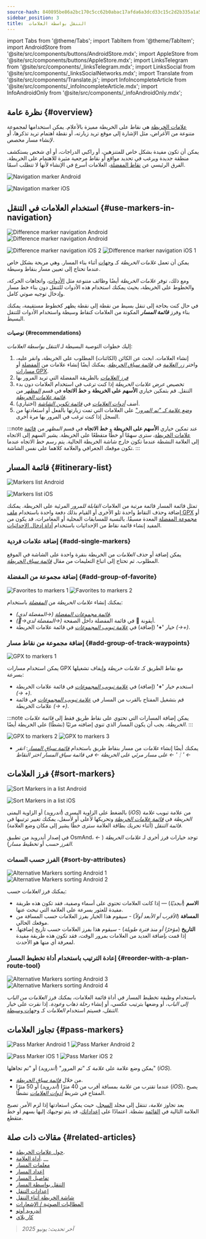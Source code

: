 ```yaml
---
source-hash: 840895be86a2bc170c5cc62b0abac17afda6a3dcd33c15c2d2b335a1a52fa27e
sidebar_position: 3
title:  التنقل بواسطة العلامات
---
```

import Tabs from '@theme/Tabs';
import TabItem from '@theme/TabItem';
import AndroidStore from '@site/src/components/buttons/AndroidStore.mdx';
import AppleStore from '@site/src/components/buttons/AppleStore.mdx';
import LinksTelegram from '@site/src/components/_linksTelegram.mdx';
import LinksSocial from '@site/src/components/_linksSocialNetworks.mdx';
import Translate from '@site/src/components/Translate.js';
import InfoIncompleteArticle from '@site/src/components/_infoIncompleteArticle.mdx';
import InfoAndroidOnly from '@site/src/components/_infoAndroidOnly.mdx';




## نظرة عامة {#overview}

[علامات الخريطة](../../personal/markers.md) هي نقاط على الخريطة مميزة بالأعلام. يمكن استخدامها لمجموعة متنوعة من الأغراض، مثل الإشارة إلى موقع تريد زيارته، أو نقطة اهتمام تريد تذكرها، أو لإنشاء مسار مخصص.

يمكن أن تكون مفيدة بشكل خاص للمتنزهين، أو راكبي الدراجات، أو أي شخص يستكشف منطقة جديدة ويرغب في تحديد مواقع أو نقاط مرجعية مثيرة للاهتمام على الخريطة. الفرق الرئيسي عن [نقاط المفضلة](../../personal/favorites.md)، العلامات أسرع في الإنشاء لأنها لا تتطلب اسمًا.

<Tabs groupId="operating-systems">

<TabItem value="android" label="أندرويد">

![Navigation marker Android](@site/static/img/navigation/marker/navigation_marker_android.png)

</TabItem>

<TabItem value="ios" label="iOS">

![Navigation marker iOS](@site/static/img/navigation/marker/navigation_marker_ios.png)

</TabItem>

</Tabs>


## استخدام العلامات في التنقل {#use-markers-in-navigation}

<Tabs groupId="operating-systems">

<TabItem value="android" label="أندرويد">

![Difference marker navigation Android](@site/static/img/navigation/marker/markers_ex_andr_2.png) ![Difference marker navigation Android](@site/static/img/navigation/marker/markers_ex_andr_1.png)

</TabItem>

<TabItem value="ios" label="iOS">

![Difference marker navigation iOS 2](@site/static/img/navigation/marker/markers_ex_ios_2.png) ![Difference marker navigation iOS 1](@site/static/img/navigation/marker/markers_ex_ios_1.png)

</TabItem>

</Tabs>

يمكن أن تعمل *علامات الخريطة* كـ [وجهات](./route-navigation#set-destinations) أثناء بناء المسار. وهي مريحة بشكل خاص عندما تحتاج إلى تعيين مسار بنقاط وسيطة.

ومع ذلك، توفر *علامات الخريطة* أيضًا وظائف متنوعة مثل [الأدوات](../../widgets/markers.md)، واتجاهات الحركة، والخطوط على الخريطة، بحيث يمكنك استخدام هذه الأدوات للتنقل دون بناء خط مسار وإدخال توجيه صوتي كامل.

في حال كنت بحاجة إلى تنقل بسيط من نقطة إلى نقطة يظهر كخطوط مستقيمة، يمكنك بناء وفرز ***قائمة المسار*** المكونة من العلامات كنقاط وسيطة واستخدام الأدوات للتنقل البسيط.


#### توصيات {#recommendations}

إليك خطوات التوصية البسيطة لـ *التنقل بواسطة العلامات*:

1. إنشاء العلامات. ابحث عن الكائن (الكائنات) المطلوب على الخريطة، وانقر عليه، واختر *[زر العلامة](../../personal/markers.md#add--edit-markers)* في *[قائمة سياق الخريطة](../../map/map-context-menu.md#add--edit-marker)*. يمكنك أيضًا إنشاء علامات من [المفضلة](#add-group-of-favorite) أو [مسارات GPX](#add-group-of-track-waypoints).
2. [*فرز العلامات*](#sort-markers) بالطريقة المفضلة التي تريد المرور بها
3. تخصيص *عرض علامات الخريطة* إذا كنت ترغب في استخدام العلامات دون بدء التنقل. قم بتمكين خياري **الأسهم على الخريطة** و **خط الاتجاه** في قسم *[المظهر](../../personal/markers.md#appearance-on-the-map)* من *[قائمة علامات الخريطة](../../personal/markers.md#actions)*.
4. أضف *[أدوات العلامات](../../personal/markers.md#markers)* في *[قائمة تكوين الشاشة](../../widgets/configure-screen.md)* (اختياري).
5. [*وضع علامة كـ "تم المرور"*](#pass-markers) على العلامات التي تمت زيارتها بالفعل أو استعادتها من السجل إذا كنت ترغب في المرور بها مرة أخرى.

:::note
عند تمكين خياري **الأسهم على الخريطة** و **خط الاتجاه** في قسم *المظهر* من [قائمة علامات الخريطة](../../personal/markers.md#appearance-on-the-map)، سترى سهمًا أو خطًا متقطعًا على الخريطة. يشير السهم إلى الاتجاه إلى العلامة النشطة عندما تكون خارج شاشة الخريطة الحالية. يتم رسم خط الاتجاه عندما تكون موقعك الجغرافي والعلامة كلاهما على نفس الشاشة.
:::


## قائمة المسار {#itinerary-list}

<Tabs groupId="operating-systems">

<TabItem value="android" label="أندرويد">

![Markers list Android](@site/static/img/navigation/marker/markers_list_andr.png)

</TabItem>

<TabItem value="ios" label="iOS">

![Markers list iOS](@site/static/img/navigation/marker/markers_list_ios.png)

</TabItem>

</Tabs>


تمثل قائمة المسار قائمة مرتبة من العلامات *القابلة للمرور* المرئية على الخريطة. يمكنك إضافة وحذف النقاط واحدة تلو الأخرى أو القيام بذلك دفعة واحدة باستخدام [ملف GPX](#add-group-of-track-waypoints) أو [مجموعة المفضلة](#add-group-of-favorite) المعدة مسبقًا. بالنسبة للمسابقات المحلية أو المغامرات، قد يكون من المفيد إنشاء قائمة نقاط من الإحداثيات باستخدام [أداة إدخال الإحداثيات](../../plan-route/coordinate-input.md).


### إضافة علامات فردية {#add-single-markers}

يمكن إضافة أو حذف *العلامات* من الخريطة بنقرة واحدة على الشاشة في الموقع المطلوب. ثم تحتاج إلى اتباع التعليمات من مقال *[قائمة سياق الخريطة](../../map/map-context-menu.md#add--edit-marker)*.


### إضافة مجموعة من المفضلة {#add-group-of-favorite}

<InfoAndroidOnly />

![Favorites to markers 1](@site/static/img/navigation/marker/markers_favorites_andr_3.png) ![Favorites to markers 2](@site/static/img/navigation/marker/markers_favorites_andr_2.png)

يمكنك إنشاء *علامات الخريطة* من *[المفضلة](../../personal/favorites.md)* باستخدام:

- *[قائمة مجموعات المفضلة](../../personal/favorites.md#favorite-group-actions)* *(<Translate android="true" ids="shared_string_menu,shared_string_my_places"/>→المفضلة لدي)*.
- أيقونة &#128681; في قائمة المفضلة داخل الصفحة *(<Translate android="true" ids="shared_string_menu,shared_string_my_places"/>→المفضلة لدي→&#128681;)*.
- خيار **'+'** (إضافة) في *[علامة تبويب المجموعات](../../personal/markers.md#marker-groups)* في قائمة علامات الخريطة *(<Translate android="true" ids="shared_string_menu,map_markers,shared_string_groups"/>→+)*.


### إضافة مجموعة من نقاط مسار {#add-group-of-track-waypoints}

<InfoAndroidOnly />

![GPX to markers 1](@site/static/img/navigation/marker/track_to_markers_andr.png)

يمكن استخدام مسارات GPX مع نقاط الطريق كـ *علامات خريطة* وإيقاف تشغيلها بسرعة:

- استخدم خيار **'+'** (إضافة) في *[علامة تبويب المجموعات](../../personal/markers.md#marker-groups)* في قائمة علامات الخريطة *(<Translate android="true" ids="shared_string_menu,map_markers,shared_string_groups"/>→ +)*.
- قم بتشغيل المفتاح بالقرب من المسار في *[علامة تبويب المجموعات](../../personal/markers.md#marker-groups)* في قائمة علامات الخريطة *(<Translate android="true" ids="shared_string_menu,map_markers,shared_string_groups"/>→ +)*.

:::note
يمكن إضافة المسارات التي تحتوي على نقاط طريق فقط إلى *قائمة علامات الخريطة*. يجب أن يكون المسار الذي تنوي إضافته مرئيًا (نشطًا) على الخريطة أيضًا.
:::

![GPX to markers 2](@site/static/img/navigation/marker/track_to_markers_andr_2.png) ![GPX to markers 3](@site/static/img/navigation/marker/track_to_markers_andr_3.png)

- يمكنك أيضًا إنشاء *علامات* من مسار بنقاط طريق باستخدام *[قائمة سياق المسار](../../map/tracks/track-context-menu.md#points--waypoints)*: *انقر على مسار مرئي على الخريطة ← في قائمة سياق المسار اختر النقاط ← '&#8942;' ← <Translate android="true" ids="add_group_to_markers"/>*


## فرز العلامات {#sort-markers}

<Tabs groupId="operating-systems">

<TabItem value="android" label="أندرويد">

![Sort Markers in a list Android](@site/static/img/navigation/marker/sort_markers_andr.png)

</TabItem>

<TabItem value="ios" label="iOS">

![Sort Markers in a list iOS](@site/static/img/navigation/marker/sort_markers_ios.png)

</TabItem>

</Tabs>

بالضغط على الزاوية اليسرى (*أندرويد*) أو الزاوية اليمنى (*iOS*) من علامة تبويب *علامة الخريطة* في *[قائمة علامات الخريطة](../../personal/markers.md#itinerary-list)* وتحريكها لأعلى أو لأسفل، يمكنك تغيير ترتيبها في *قائمة التنقل* (أثناء تحريك بطاقة العلامة سترى خطًا يشير إلى مكان وضع العلامة).

في إصدار أندرويد من تطبيق OsmAnd، توجد خيارات فرز أخرى لـ *علامات الخريطة* (*<Translate android="true" ids="shared_string_menu,map_markers,shared_string_more"/> ←* *الفرز حسب* أو *تخطيط مسار*).


### الفرز حسب السمات {#sort-by-attributes}

<Tabs groupId="operating-systems">

<TabItem value="android" label="أندرويد">

![Alternative Markers sorting Android 1](@site/static/img/navigation/marker/sorting_markers_andr_1.png) ![Alternative Markers sorting Android 2](@site/static/img/navigation/marker/sorting_markers_andr_2.png)

</TabItem>

<TabItem value="ios" label="iOS">

<InfoAndroidOnly />

</TabItem>

</Tabs>

يمكنك فرز *العلامات* حسب:

- **الاسم** (*أبجديًا*) — إذا كانت العلامات تحتوي على أسماء وصفية، فقد تكون هذه طريقة مفيدة للعثور بسرعة على العلامة التي تبحث عنها.
- **المسافة** (*الأقرب أو الأبعد أولاً*) - سيقوم هذا الخيار بفرز العلامات حسب المسافة من موقعك الحالي.
- **التاريخ** (*مؤخرًا أو منذ فترة طويلة*) - سيقوم هذا بفرز العلامات حسب تاريخ إضافتها. إذا قمت بإضافة العديد من العلامات بمرور الوقت، فقد تكون هذه طريقة مفيدة لمعرفة أي منها هو الأحدث.


### إعادة الترتيب باستخدام أداة تخطيط المسار {#reorder-with-a-plan-route-tool}

<InfoAndroidOnly />

![Alternative Markers sorting Android 3](@site/static/img/navigation/marker/sorting_markers_andr_3.png) ![Alternative Markers sorting Android 4](@site/static/img/navigation/marker/sorting_markers_andr_4.png)

باستخدام وظيفة تخطيط المسار في أداة قائمة العلامات، يمكنك فرز *العلامات* *من الباب إلى الباب*، أو وضعها بترتيب عكسي، أو إنشاء *رحلة ذهاب وعودة*. إذا نقرت على خيار *التنقل*، فسيتم استخدام *العلامات* كـ [وجهات وسيطة](../setup/route-navigation.md#intermediate-destinations).


## تجاوز العلامات {#pass-markers}

<Tabs groupId="operating-systems">

<TabItem value="android" label="أندرويد">

![Pass Marker Android 1](@site/static/img/navigation/marker/pass_markers_andr_1.png) ![Pass Marker Android 2](@site/static/img/navigation/marker/pass_markers_andr_2.png)

</TabItem>

<TabItem value="ios" label="iOS">

![Pass Marker iOS 1](@site/static/img/navigation/marker/pass_markers_ios_1.png) ![Pass Marker iOS 2](@site/static/img/navigation/marker/pass_markers_ios_2.png)

</TabItem>

</Tabs>

يمكن وضع علامة على *علامة* كـ "تم المرور" (*أندرويد*) أو "تم تجاهلها" (*iOS*).

- من خلال *[قائمة سياق الخريطة](../../map/map-context-menu.md#add--edit-marker)*.
- عندما تقترب من *علامة* بمسافة أقرب من 40 مترًا (*أندرويد*) أو 50 مترًا (*iOS*)، يصبح المفتاح في شريط *[أدوات العلامات](../../widgets/markers.md#top-bar-widget)* نشطًا.

بعد تجاوز *علامة*، تنتقل إلى مجلد [السجل](../../personal/markers.md#history)، حيث يمكن استعادتها إذا لزم الأمر. تصبح العلامة التالية في [القائمة](#itinerary-list) نشطة. اعتمادًا على [إعداداتك](#use-markers-in-navigation)، قد يتم توجيهك إليها بسهم أو خط متقطع.


## مقالات ذات صلة {#related-articles}

- [حول علامات الخريطة](../../personal/markers.md).
- [أداة العلامة](../../widgets/markers.md).
__
- [معلمات المسار](../routing/osmand-routing.md#routing-types)
- [إعداد المسار](./route-navigation.md)
- [تفاصيل المسار](./route-details.md)
- [التنقل بواسطة المسار](./gpx-navigation.md)
- [إعدادات التنقل](../guidance/navigation-settings.md)
- [شاشة الخريطة أثناء التنقل](../guidance/map-during-navigation.md)
- [المطالبات الصوتية / الإشعارات](../guidance/voice-navigation.md)
- [أندرويد أوتو](../auto-car.md)
- [كار بلاي](../car-play.md)

> *آخر تحديث: يونيو 2025*